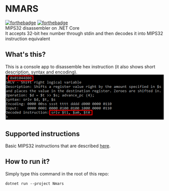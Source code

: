 # NMARS
[![forthebadge](https://forthebadge.com/images/badges/made-with-c-sharp.svg)](https://forthebadge.com) [![forthebadge](https://forthebadge.com/images/badges/built-with-love.svg)](https://forthebadge.com)  
MIPS32 disassembler on .NET Core  
It accepts 32-bit hex number through stdin and then decodes it into MIPS32 instruction equivalent
  
## What's this?
This is a console app to disassemble hex instruction (it also shows short description, syntax and encoding).  
![Screenshot](UsageExample.png)

## Supported instructions
Basic MIPS32 instructions that are described [here](http://www.mrc.uidaho.edu/mrc/people/jff/digital/MIPSir.html).

## How to run it?
Simply type this command in the root of this repo:

    dotnet run --project Nmars
